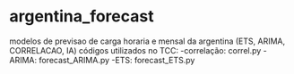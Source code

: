 # argentina_forecast
modelos de previsao de carga horaria e mensal da argentina (ETS, ARIMA, CORRELACAO, IA)
códigos utilizados no TCC:
-correlação: correl.py
-ARIMA: forecast_ARIMA.py
-ETS: forecast_ETS.py
